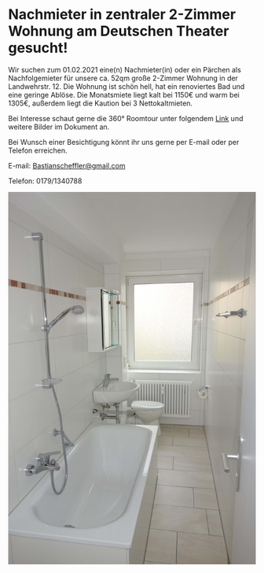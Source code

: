 # Nachmieter in zentraler 2-Zimmer Wohnung am Deutschen Theater gesucht!

Wir suchen zum 01.02.2021 eine(n) Nachmieter(in) oder ein Pärchen als Nachfolgemieter für unsere ca. 52qm große 2-Zimmer Wohnung in der Landwehrstr. 12. Die Wohnung ist schön hell, hat ein renoviertes Bad und eine geringe Ablöse. Die Monatsmiete liegt kalt bei 1150€ und warm bei 1305€, außerdem liegt die Kaution bei 3 Nettokaltmieten.

Bei Interesse schaut gerne die 360° Roomtour unter folgendem [Link](https://players.cupix.com/p/cHVNTazR) und weitere Bilder im Dokument an. 

Bei Wunsch einer Besichtigung könnt ihr uns gerne per E-mail oder per Telefon erreichen.

E-mail: Bastianscheffler@gmail.com

Telefon: 0179/1340788

![Bad](https://raw.githubusercontent.com/l0renor/expert-waffle/meister/Bad%20und%20WC.jpg "Bad")
